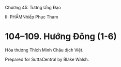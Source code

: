  

Chương 45: Tương Ưng Ðạo

II: PHẨMNhiếp Phục Tham

# 104–109. Hướng Ðông (1-6)

Hòa thượng Thích Minh Châu dịch Việt.

Prepared for SuttaCentral by Blake Walsh.